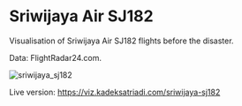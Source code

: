 # Sriwijaya Air SJ182 
Visualisation of Sriwijaya Air SJ182 flights before the disaster. 

Data: FlightRadar24.com.

![sriwijaya_sj182](https://user-images.githubusercontent.com/19480468/104264208-4b23a700-54df-11eb-8949-e38cab13673d.png)

Live version: https://viz.kadeksatriadi.com/sriwijaya-sj182
